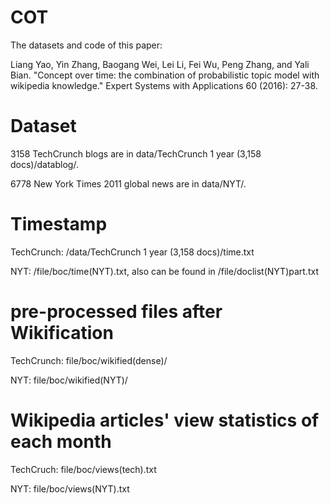 # COT
The datasets and code of this paper:

Liang Yao, Yin Zhang, Baogang Wei, Lei Li, Fei Wu, Peng Zhang, and Yali Bian. "Concept over time: the combination of probabilistic topic model with wikipedia knowledge." Expert Systems with Applications 60 (2016): 27-38.

# Dataset

3158 TechCrunch blogs are in data/TechCrunch 1 year (3,158 docs)/datablog/.

6778 New York Times 2011 global news are in data/NYT/.


# Timestamp

TechCrunch: /data/TechCrunch 1 year (3,158 docs)/time.txt

NYT: /file/boc/time(NYT).txt, also can be found in /file/doclist(NYT)part.txt

# pre-processed files after Wikification

TechCrunch: file/boc/wikified(dense)/

NYT: file/boc/wikified(NYT)/

# Wikipedia articles' view statistics of each month

TechCruch: file/boc/views(tech).txt

NYT: file/boc/views(NYT).txt

